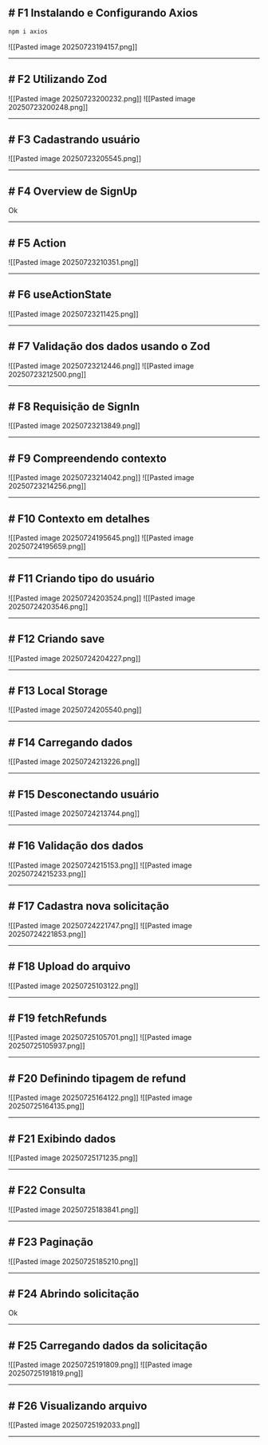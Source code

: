 ## # F1 Instalando e Configurando Axios

```bash
npm i axios
```

![[Pasted image 20250723194157.png]]

---

## # F2 Utilizando Zod

![[Pasted image 20250723200232.png]]
![[Pasted image 20250723200248.png]]

---

## # F3 Cadastrando usuário

![[Pasted image 20250723205545.png]]

---

## # F4 Overview de SignUp

Ok

---

## # F5 Action

![[Pasted image 20250723210351.png]]

---

## # F6 useActionState

![[Pasted image 20250723211425.png]]

---

## # F7 Validação dos dados usando o Zod

![[Pasted image 20250723212446.png]]
![[Pasted image 20250723212500.png]]

---

## # F8 Requisição de SignIn

![[Pasted image 20250723213849.png]]

---

## # F9 Compreendendo contexto

![[Pasted image 20250723214042.png]]
![[Pasted image 20250723214256.png]]

---

## # F10 Contexto em detalhes

![[Pasted image 20250724195645.png]]
![[Pasted image 20250724195659.png]]

---

## # F11 Criando tipo do usuário

![[Pasted image 20250724203524.png]]
![[Pasted image 20250724203546.png]]

---

## # F12 Criando save

![[Pasted image 20250724204227.png]]

---

## # F13 Local Storage

![[Pasted image 20250724205540.png]]

---

## # F14 Carregando dados

![[Pasted image 20250724213226.png]]

---

## # F15 Desconectando usuário

![[Pasted image 20250724213744.png]]

---

## # F16 Validação dos dados

![[Pasted image 20250724215153.png]]
![[Pasted image 20250724215233.png]]

---

## # F17 Cadastra nova solicitação

![[Pasted image 20250724221747.png]]
![[Pasted image 20250724221853.png]]

---

## # F18 Upload do arquivo

![[Pasted image 20250725103122.png]]

---

## # F19 fetchRefunds

![[Pasted image 20250725105701.png]]
![[Pasted image 20250725105937.png]]

---


## # F20 Definindo tipagem de refund

![[Pasted image 20250725164122.png]]
![[Pasted image 20250725164135.png]]

---

## # F21 Exibindo dados

![[Pasted image 20250725171235.png]]

---

## # F22 Consulta

![[Pasted image 20250725183841.png]]

---

## # F23 Paginação

![[Pasted image 20250725185210.png]]

---

## # F24 Abrindo solicitação

Ok

---

## # F25 Carregando dados da solicitação

![[Pasted image 20250725191809.png]]
![[Pasted image 20250725191819.png]]

---

## # F26 Visualizando arquivo

![[Pasted image 20250725192033.png]]

---
